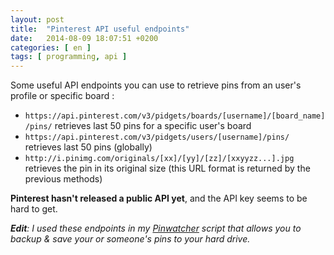 ```yaml
---
layout: post
title:  "Pinterest API useful endpoints"
date:   2014-08-09 18:07:51 +0200
categories: [ en ]
tags: [ programming, api ]
---
```


Some useful API endpoints you can use to retrieve pins from an user's profile or specific board :

* `https://api.pinterest.com/v3/pidgets/boards/[username]/[board_name]/pins/` retrieves last 50 pins for a specific user's board
* `https://api.pinterest.com/v3/pidgets/users/[username]/pins/` retrieves last 50 pins (globally)
* `http://i.pinimg.com/originals/[xx]/[yy]/[zz]/[xxyyzz...].jpg` retrieves the pin in its original size (this URL format is returned by the previous methods)

**Pinterest hasn't released a public API yet**, and the API key seems to be hard to get.

_**Edit**: I used these endpoints in my [Pinwatcher](https://raphaelyancey.github.io/Pinwatcher) script that allows you to backup & save your or someone's pins to your hard drive._